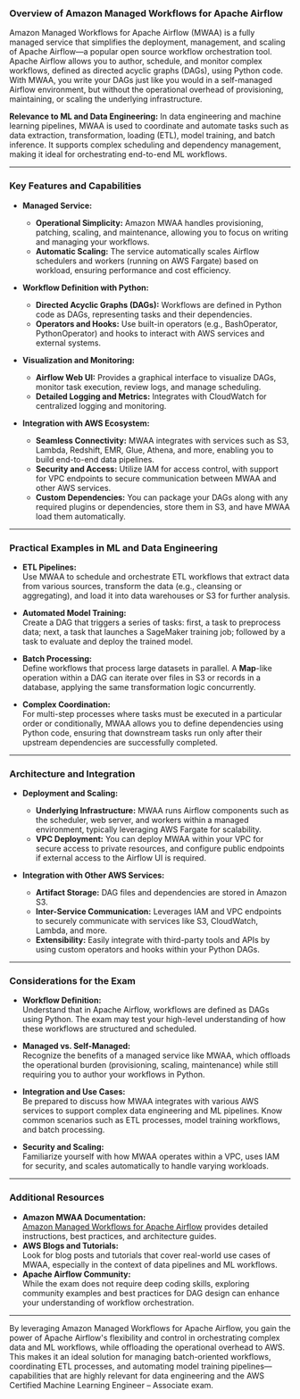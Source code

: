 ### Overview of Amazon Managed Workflows for Apache Airflow

Amazon Managed Workflows for Apache Airflow (MWAA) is a fully managed service that simplifies the deployment, management, and scaling of Apache Airflow—a popular open source workflow orchestration tool. Apache Airflow allows you to author, schedule, and monitor complex workflows, defined as directed acyclic graphs (DAGs), using Python code. With MWAA, you write your DAGs just like you would in a self-managed Airflow environment, but without the operational overhead of provisioning, maintaining, or scaling the underlying infrastructure.

**Relevance to ML and Data Engineering:**
In data engineering and machine learning pipelines, MWAA is used to coordinate and automate tasks such as data extraction, transformation, loading (ETL), model training, and batch inference. It supports complex scheduling and dependency management, making it ideal for orchestrating end-to-end ML workflows.

---

### Key Features and Capabilities

- **Managed Service:**

  - **Operational Simplicity:** Amazon MWAA handles provisioning, patching, scaling, and maintenance, allowing you to focus on writing and managing your workflows.
  - **Automatic Scaling:** The service automatically scales Airflow schedulers and workers (running on AWS Fargate) based on workload, ensuring performance and cost efficiency.

- **Workflow Definition with Python:**

  - **Directed Acyclic Graphs (DAGs):** Workflows are defined in Python code as DAGs, representing tasks and their dependencies.
  - **Operators and Hooks:** Use built-in operators (e.g., BashOperator, PythonOperator) and hooks to interact with AWS services and external systems.

- **Visualization and Monitoring:**

  - **Airflow Web UI:** Provides a graphical interface to visualize DAGs, monitor task execution, review logs, and manage scheduling.
  - **Detailed Logging and Metrics:** Integrates with CloudWatch for centralized logging and monitoring.

- **Integration with AWS Ecosystem:**
  - **Seamless Connectivity:** MWAA integrates with services such as S3, Lambda, Redshift, EMR, Glue, Athena, and more, enabling you to build end-to-end data pipelines.
  - **Security and Access:** Utilize IAM for access control, with support for VPC endpoints to secure communication between MWAA and other AWS services.
  - **Custom Dependencies:** You can package your DAGs along with any required plugins or dependencies, store them in S3, and have MWAA load them automatically.

---

### Practical Examples in ML and Data Engineering

- **ETL Pipelines:**  
  Use MWAA to schedule and orchestrate ETL workflows that extract data from various sources, transform the data (e.g., cleansing or aggregating), and load it into data warehouses or S3 for further analysis.

- **Automated Model Training:**  
  Create a DAG that triggers a series of tasks: first, a task to preprocess data; next, a task that launches a SageMaker training job; followed by a task to evaluate and deploy the trained model.

- **Batch Processing:**  
  Define workflows that process large datasets in parallel. A **Map**-like operation within a DAG can iterate over files in S3 or records in a database, applying the same transformation logic concurrently.

- **Complex Coordination:**  
  For multi-step processes where tasks must be executed in a particular order or conditionally, MWAA allows you to define dependencies using Python code, ensuring that downstream tasks run only after their upstream dependencies are successfully completed.

---

### Architecture and Integration

- **Deployment and Scaling:**

  - **Underlying Infrastructure:** MWAA runs Airflow components such as the scheduler, web server, and workers within a managed environment, typically leveraging AWS Fargate for scalability.
  - **VPC Deployment:** You can deploy MWAA within your VPC for secure access to private resources, and configure public endpoints if external access to the Airflow UI is required.

- **Integration with Other AWS Services:**
  - **Artifact Storage:** DAG files and dependencies are stored in Amazon S3.
  - **Inter-Service Communication:** Leverages IAM and VPC endpoints to securely communicate with services like S3, CloudWatch, Lambda, and more.
  - **Extensibility:** Easily integrate with third-party tools and APIs by using custom operators and hooks within your Python DAGs.

---

### Considerations for the Exam

- **Workflow Definition:**  
  Understand that in Apache Airflow, workflows are defined as DAGs using Python. The exam may test your high-level understanding of how these workflows are structured and scheduled.
- **Managed vs. Self-Managed:**  
  Recognize the benefits of a managed service like MWAA, which offloads the operational burden (provisioning, scaling, maintenance) while still requiring you to author your workflows in Python.
- **Integration and Use Cases:**  
  Be prepared to discuss how MWAA integrates with various AWS services to support complex data engineering and ML pipelines. Know common scenarios such as ETL processes, model training workflows, and batch processing.

- **Security and Scaling:**  
  Familiarize yourself with how MWAA operates within a VPC, uses IAM for security, and scales automatically to handle varying workloads.

---

### Additional Resources

- **Amazon MWAA Documentation:**  
  [Amazon Managed Workflows for Apache Airflow](https://docs.aws.amazon.com/mwaa/latest/userguide/what-is-mwaa.html) provides detailed instructions, best practices, and architecture guides.
- **AWS Blogs and Tutorials:**  
  Look for blog posts and tutorials that cover real-world use cases of MWAA, especially in the context of data pipelines and ML workflows.
- **Apache Airflow Community:**  
  While the exam does not require deep coding skills, exploring community examples and best practices for DAG design can enhance your understanding of workflow orchestration.

---

By leveraging Amazon Managed Workflows for Apache Airflow, you gain the power of Apache Airflow's flexibility and control in orchestrating complex data and ML workflows, while offloading the operational overhead to AWS. This makes it an ideal solution for managing batch-oriented workflows, coordinating ETL processes, and automating model training pipelines—capabilities that are highly relevant for data engineering and the AWS Certified Machine Learning Engineer – Associate exam.
